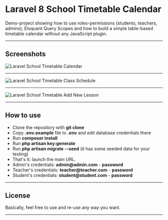 # Laravel 8 School Timetable Calendar

Demo-project showing how to use roles-permissions (students, teachers, admins), Eloquent Query Scopes and how to build a simple table-based timetable calendar without any JavaScript plugin.

- - - - -

## Screenshots 

![Laravel School Timetable Calendar](https://quickadminpanel.com/blog/wp-content/uploads/2020/02/Screen-Shot-2020-02-18-at-10.18.36-AM.png)

- - - - - 

![Laravel School Timetable Class Schedule](https://quickadminpanel.com/blog/wp-content/uploads/2020/02/Screen-Shot-2020-02-18-at-10.26.27-AM.png)

- - - - - 

![Laravel School Timetable Add New Lesson](https://quickadminpanel.com/blog/wp-content/uploads/2020/02/Screen-Shot-2020-02-18-at-10.24.56-AM.png)

- - - - -

## How to use

- Clone the repository with __git clone__
- Copy __.env.example__ file to __.env__ and edit database credentials there
- Run __composer install__
- Run __php artisan key:generate__
- Run __php artisan migrate --seed__ (it has some seeded data for your testing)
- That's it: launch the main URL. 
- Admin's credentials: __admin@admin.com__ - __password__
- Teacher's credentials: __teacher@teacher.com__ - __password__
- Student's credentials: __student@student.com__ - __password__


- - - - -

## License

Basically, feel free to use and re-use any way you want.

- - - - -

